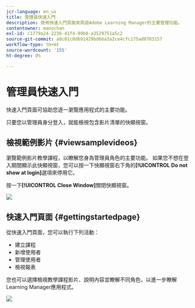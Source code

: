```yaml
---
jcr-language: en_us
title: 管理員快速入門
description: 使用快速入門頁面來周遊Adobe Learning Manager的主要管理功能。
contentowner: manochan
exl-id: c1779a24-2236-41f4-99b0-a3529751a5c2
source-git-commit: a0c01c0d691429bd66a3a2ce4cfc175ad0703157
workflow-type: tm+mt
source-wordcount: '155'
ht-degree: 0%

---
```


# 管理員快速入門

快速入門頁面可協助您逐一瀏覽應用程式的主要功能。

只要您以管理員身分登入，就能檢視包含影片清單的快顯視窗。

## 檢視範例影片 {#viewsamplevideos}

瀏覽範例影片教學課程，以瞭解您身為管理員角色的主要功能。 如果您不想在登入期間顯示此快顯視窗，您可以按一下快顯視窗右下角的&#x200B;**[!UICONTROL Do not show at login]**&#x200B;選項來停用它。

按一下&#x200B;**[!UICONTROL Close Window]**&#x200B;關閉快顯視窗。

![](assets/welcome-videos-e1439961904106.png)

## 快速入門頁面 {#gettingstartedpage}

從快速入門頁面，您可以執行下列活動：

* 建立課程
* 新增使用者
* 管理使用者
* 檢視報表

您也可以選擇檢視教學課程影片、說明內容並瞭解不同角色，以進一步瞭解Learning Manager應用程式。

![](assets/admin-landing-page-300x204.png)
